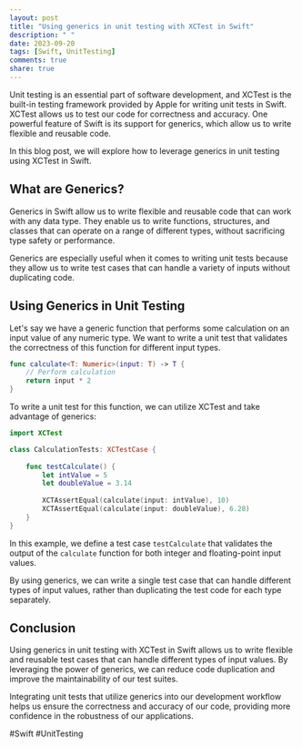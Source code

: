 ```yaml
---
layout: post
title: "Using generics in unit testing with XCTest in Swift"
description: " "
date: 2023-09-20
tags: [Swift, UnitTesting]
comments: true
share: true
---
```


Unit testing is an essential part of software development, and XCTest is the built-in testing framework provided by Apple for writing unit tests in Swift. XCTest allows us to test our code for correctness and accuracy. One powerful feature of Swift is its support for generics, which allow us to write flexible and reusable code.

In this blog post, we will explore how to leverage generics in unit testing using XCTest in Swift.

## What are Generics?

Generics in Swift allow us to write flexible and reusable code that can work with any data type. They enable us to write functions, structures, and classes that can operate on a range of different types, without sacrificing type safety or performance.

Generics are especially useful when it comes to writing unit tests because they allow us to write test cases that can handle a variety of inputs without duplicating code.

## Using Generics in Unit Testing

Let's say we have a generic function that performs some calculation on an input value of any numeric type. We want to write a unit test that validates the correctness of this function for different input types.

```swift
func calculate<T: Numeric>(input: T) -> T {
    // Perform calculation
    return input * 2
}
```

To write a unit test for this function, we can utilize XCTest and take advantage of generics:

```swift
import XCTest

class CalculationTests: XCTestCase {
    
    func testCalculate() {
        let intValue = 5
        let doubleValue = 3.14
        
        XCTAssertEqual(calculate(input: intValue), 10)
        XCTAssertEqual(calculate(input: doubleValue), 6.28)
    }
}
```

In this example, we define a test case `testCalculate` that validates the output of the `calculate` function for both integer and floating-point input values.

By using generics, we can write a single test case that can handle different types of input values, rather than duplicating the test code for each type separately.

## Conclusion

Using generics in unit testing with XCTest in Swift allows us to write flexible and reusable test cases that can handle different types of input values. By leveraging the power of generics, we can reduce code duplication and improve the maintainability of our test suites.

Integrating unit tests that utilize generics into our development workflow helps us ensure the correctness and accuracy of our code, providing more confidence in the robustness of our applications.

#Swift #UnitTesting